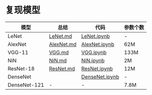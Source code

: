 # 复现模型

| 模型           | 总结                                                                                | 代码                                                                                         | 参数个数 |
| ------------ | --------------------------------------------------------------------------------- | ------------------------------------------------------------------------------------------ | ---- |
| LeNet        | [LeNet.md](https://github.com/garrisonz/reproduce/blob/main/LeNet/LeNet.md)       | [LeNet.ipynb](https://github.com/garrisonz/reproduce/blob/main/LeNet/LeNet.ipynb)          | -    |
| AlexNet      | [AlexNet.md](https://github.com/garrisonz/reproduce/blob/main/AlexNet/AlexNet.md) | [AlexNet.ipynb](https://github.com/garrisonz/reproduce/blob/main/AlexNet/AlexNet.ipynb)    | 62M  |
| VGG-11       | [VGG.md](https://github.com/garrisonz/reproduce/blob/main/VGG/VGG.md)             | [VGG.ipynb](https://github.com/garrisonz/reproduce/blob/main/VGG/VGG.ipynb)                | 133M |
| NiN          | [NiN.md](https://github.com/garrisonz/reproduce/blob/main/NiN/NiN.md)             | [NiN.ipynb](https://github.com/garrisonz/reproduce/blob/main/NiN/NiN.ipynb)                | 2M   |
| ResNet-18    | [ResNet.md](https://github.com/garrisonz/reproduce/blob/main/ResNet/ResNet.md)    | [ResNet.ipynb](https://github.com/garrisonz/reproduce/blob/main/ResNet/ResNet.ipynb)       | 12M  |
| DenseNet     |                                                                                   | [DenseNet.ipynb](https://github.com/garrisonz/reproduce/blob/main/DenseNet/DenseNet.ipynb) | -    |
| DenseNet-121 | -                                                                                 | -                                                                                          | 7.8M |
